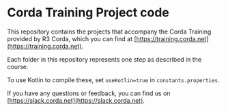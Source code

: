 # Corda Training Project code

This repository contains the projects that accompany the Corda Training provided by R3 Corda, which you can find at [https://training.corda.net](https://training.corda.net).

Each folder in this repository represents one step as described in the course.

To use Kotlin to compile these, set `useKotlin=true` in `constants.properties`.

If you have any questions or feedback, you can find us on [https://slack.corda.net](https://slack.corda.net).
